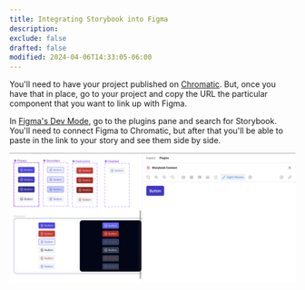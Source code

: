 ```yaml
---
title: Integrating Storybook into Figma
description:
exclude: false
drafted: false
modified: 2024-04-06T14:33:05-06:00
---
```


You'll need to have your project published on [Chromatic](visual-tests.md). But, once you have that in place, go to your project and copy the URL the particular component that you want to link up with Figma.

In [Figma's Dev Mode](../figma/dev-mode.md), go to the plugins pane and search for Storybook. You'll need to connect Figma to Chromatic, but after that you'll be able to paste in the link to your story and see them side by side.

![Storybook integrated into Figma](assets/storybook-integrated-into-figma.png)
